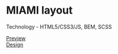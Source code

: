 # MIAMI layout

Technology - HTML5/CSS3/JS, BEM, SCSS

[Preview](https://senkiv-oleh.github.io/layout_miami/)  
[Design](https://www.figma.com/file/nHz8bflIwJaWP3P99vKTH5/miami_home_new?node-id=16033%3A3)
